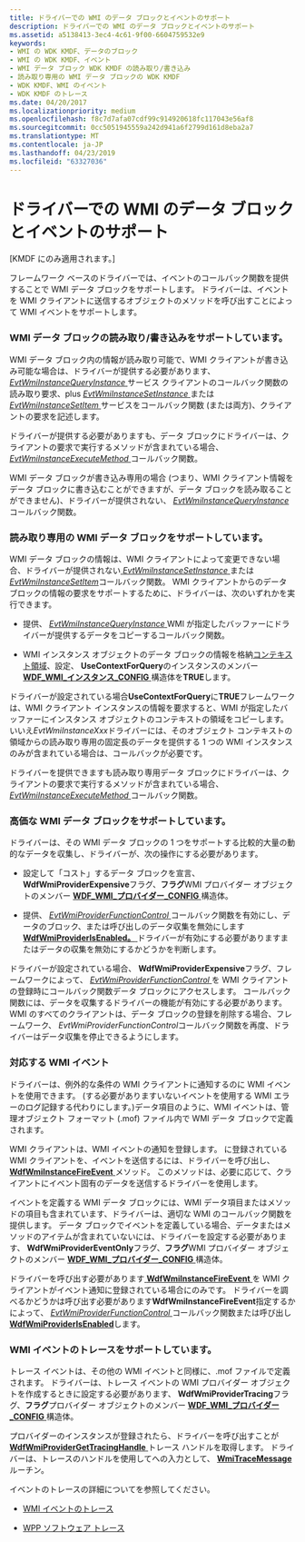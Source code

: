 ```yaml
---
title: ドライバーでの WMI のデータ ブロックとイベントのサポート
description: ドライバーでの WMI のデータ ブロックとイベントのサポート
ms.assetid: a5138413-3ec4-4c61-9f00-6604759532e9
keywords:
- WMI の WDK KMDF、データのブロック
- WMI の WDK KMDF、イベント
- WMI データ ブロック WDK KMDF の読み取り/書き込み
- 読み取り専用の WMI データ ブロックの WDK KMDF
- WDK KMDF、WMI のイベント
- WDK KMDF のトレース
ms.date: 04/20/2017
ms.localizationpriority: medium
ms.openlocfilehash: f8c7d7afa07cdf99c914920618fc117043e56af8
ms.sourcegitcommit: 0cc5051945559a242d941a6f2799d161d8eba2a7
ms.translationtype: MT
ms.contentlocale: ja-JP
ms.lasthandoff: 04/23/2019
ms.locfileid: "63327036"
---
```

# <a name="supporting-wmi-data-blocks-and-events-in-your-driver"></a>ドライバーでの WMI のデータ ブロックとイベントのサポート


\[KMDF にのみ適用されます。\]

フレームワーク ベースのドライバーでは、イベントのコールバック関数を提供することで WMI データ ブロックをサポートします。 ドライバーは、イベントを WMI クライアントに送信するオブジェクトのメソッドを呼び出すことによって WMI イベントをサポートします。

### <a href="" id="supporting-read-write-wmi-data-blocks"></a> WMI データ ブロックの読み取り/書き込みをサポートしています。

WMI データ ブロック内の情報が読み取り可能で、WMI クライアントが書き込み可能な場合は、ドライバーが提供する必要があります、 [ *EvtWmiInstanceQueryInstance* ](https://msdn.microsoft.com/library/windows/hardware/ff541843)サービス クライアントのコールバック関数の読み取り要求、plus [ *EvtWmiInstanceSetInstance* ](https://msdn.microsoft.com/library/windows/hardware/ff541847)または[ *EvtWmiInstanceSetItem* ](https://msdn.microsoft.com/library/windows/hardware/ff541852)サービスをコールバック関数 (または両方)、クライアントの要求を記述します。

ドライバーが提供する必要がありますも、データ ブロックにドライバーは、クライアントの要求で実行するメソッドが含まれている場合、 [ *EvtWmiInstanceExecuteMethod* ](https://msdn.microsoft.com/library/windows/hardware/ff541836)コールバック関数。

WMI データ ブロックが書き込み専用の場合 (つまり、WMI クライアント情報をデータ ブロックに書き込むことができますが、データ ブロックを読み取ることができません)、ドライバーが提供されない、 [ *EvtWmiInstanceQueryInstance* ](https://msdn.microsoft.com/library/windows/hardware/ff541843)コールバック関数。

### <a href="" id="supporting-read-only-wmi-data-blocks"></a> 読み取り専用の WMI データ ブロックをサポートしています。

WMI データ ブロックの情報は、WMI クライアントによって変更できない場合、ドライバーが提供されない[ *EvtWmiInstanceSetInstance* ](https://msdn.microsoft.com/library/windows/hardware/ff541847)または[ *EvtWmiInstanceSetItem*](https://msdn.microsoft.com/library/windows/hardware/ff541852)コールバック関数。 WMI クライアントからのデータ ブロックの情報の要求をサポートするために、ドライバーは、次のいずれかを実行できます。

-   提供、 [ *EvtWmiInstanceQueryInstance* ](https://msdn.microsoft.com/library/windows/hardware/ff541843) WMI が指定したバッファーにドライバーが提供するデータをコピーするコールバック関数。

-   WMI インスタンス オブジェクトのデータ ブロックの情報を格納[コンテキスト領域](framework-object-context-space.md)、設定、 **UseContextForQuery**のインスタンスのメンバー [ **WDF\_WMI\_インスタンス\_CONFIG** ](https://msdn.microsoft.com/library/windows/hardware/ff553058)構造体を**TRUE**します。

ドライバーが設定されている場合**UseContextForQuery**に**TRUE**フレームワークは、WMI クライアント インスタンスの情報を要求すると、WMI が指定したバッファーにインスタンス オブジェクトのコンテキストの領域をコピーします。 いいえ*EvtWmiInstanceXxx*ドライバーには、そのオブジェクト コンテキストの領域からの読み取り専用の固定長のデータを提供する 1 つの WMI インスタンスのみが含まれている場合は、コールバックが必要です。

ドライバーを提供できますも読み取り専用データ ブロックにドライバーは、クライアントの要求で実行するメソッドが含まれている場合、 [ *EvtWmiInstanceExecuteMethod* ](https://msdn.microsoft.com/library/windows/hardware/ff541836)コールバック関数。

### <a name="supporting-expensive-wmi-data-blocks"></a>高価な WMI データ ブロックをサポートしています。

ドライバーは、その WMI データ ブロックの 1 つをサポートする比較的大量の動的なデータを収集し、ドライバーが、次の操作にする必要があります。

-   設定して「コスト」するデータ ブロックを宣言、 **WdfWmiProviderExpensive**フラグ、**フラグ**WMI プロバイダー オブジェクトのメンバー [ **WDF\_WMI\_プロバイダー\_CONFIG** ](https://msdn.microsoft.com/library/windows/hardware/ff553067)構造体。

-   提供、 [ *EvtWmiProviderFunctionControl* ](https://msdn.microsoft.com/library/windows/hardware/ff541855)コールバック関数を有効にし、データのブロック、または呼び出しのデータ収集を無効にします[ **WdfWmiProviderIsEnabled。** ](https://msdn.microsoft.com/library/windows/hardware/ff551200)ドライバーが有効にする必要がありますまたはデータの収集を無効にするかどうかを判断します。

ドライバーが設定されている場合、 **WdfWmiProviderExpensive**フラグ、フレームワークによって、 [ *EvtWmiProviderFunctionControl* ](https://msdn.microsoft.com/library/windows/hardware/ff541855)を WMI クライアントの登録時にコールバック関数データ ブロックにアクセスします。 コールバック関数には、データを収集するドライバーの機能が有効にする必要があります。 WMI のすべてのクライアントは、データ ブロックの登録を削除する場合、フレームワーク、 *EvtWmiProviderFunctionControl*コールバック関数を再度、ドライバーはデータ収集を停止できるようにします。

### <a name="supporting-wmi-events"></a>対応する WMI イベント

ドライバーは、例外的な条件の WMI クライアントに通知するのに WMI イベントを使用できます。 (する必要がありますいないイベントを使用する WMI エラーのログ記録する代わりにします。)データ項目のように、WMI イベントは、管理オブジェクト フォーマット (.mof) ファイル内で WMI データ ブロックで定義されます。

WMI クライアントは、WMI イベントの通知を登録します。 に登録されている WMI クライアントを、イベントを送信するには、ドライバーを呼び出し、 [ **WdfWmiInstanceFireEvent** ](https://msdn.microsoft.com/library/windows/hardware/ff551182)メソッド。 このメソッドは、必要に応じて、クライアントにイベント固有のデータを送信するドライバーを使用します。

イベントを定義する WMI データ ブロックには、WMI データ項目またはメソッドの項目も含まれています、ドライバーは、適切な WMI のコールバック関数を提供します。 データ ブロックでイベントを定義している場合、データまたはメソッドのアイテムが含まれていないには、ドライバーを設定する必要があります、 **WdfWmiProviderEventOnly**フラグ、**フラグ**WMI プロバイダー オブジェクトのメンバー [ **WDF\_WMI\_プロバイダー\_CONFIG** ](https://msdn.microsoft.com/library/windows/hardware/ff553067)構造体。

ドライバーを呼び出す必要があります[ **WdfWmiInstanceFireEvent** ](https://msdn.microsoft.com/library/windows/hardware/ff551182)を WMI クライアントがイベント通知に登録されている場合にのみです。 ドライバーを調べるかどうかは呼び出す必要があります**WdfWmiInstanceFireEvent**指定するかによって、 [ *EvtWmiProviderFunctionControl* ](https://msdn.microsoft.com/library/windows/hardware/ff541855)コールバック関数または呼び出し[**WdfWmiProviderIsEnabled**](https://msdn.microsoft.com/library/windows/hardware/ff551200)します。

### <a name="supporting-wmi-event-tracing"></a>WMI イベントのトレースをサポートしています。

トレース イベントは、その他の WMI イベントと同様に、.mof ファイルで定義されます。 ドライバーは、トレース イベントの WMI プロバイダー オブジェクトを作成するときに設定する必要があります、 **WdfWmiProviderTracing**フラグ、**フラグ**プロバイダー オブジェクトのメンバー [ **WDF\_WMI\_プロバイダー\_CONFIG** ](https://msdn.microsoft.com/library/windows/hardware/ff553067)構造体。

プロバイダーのインスタンスが登録されたら、ドライバーを呼び出すことが[ **WdfWmiProviderGetTracingHandle** ](https://msdn.microsoft.com/library/windows/hardware/ff551198)トレース ハンドルを取得します。 ドライバーは、トレースのハンドルを使用してへの入力として、 [ **WmiTraceMessage** ](https://msdn.microsoft.com/library/windows/hardware/ff565836)ルーチン。

イベントのトレースの詳細についてを参照してください。

-   [WMI イベントのトレース](https://msdn.microsoft.com/library/windows/hardware/ff566350)

-   [WPP ソフトウェア トレース](https://msdn.microsoft.com/library/windows/hardware/ff556204)

 

 





